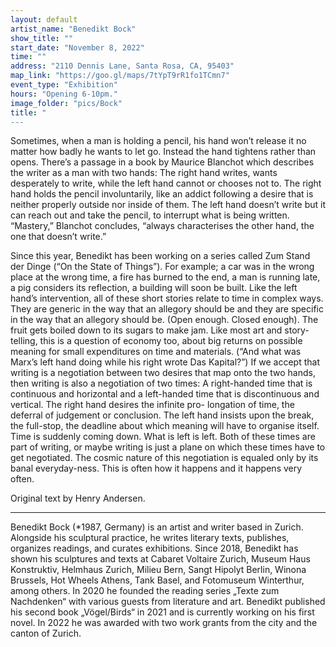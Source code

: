 ```yaml
---
layout: default
artist_name: "Benedikt Bock"
show_title: ""
start_date: "November 8, 2022"
time: ""
address: "2110 Dennis Lane, Santa Rosa, CA, 95403"
map_link: "https://goo.gl/maps/7tYpT9rR1fo1TCmn7"
event_type: "Exhibition"
hours: "Opening 6-10pm."
image_folder: "pics/Bock"
title: "
---
```

Sometimes, when a man is holding a pencil, his hand won’t release it no matter how badly he wants to let go. Instead the hand tightens rather than opens. There’s a passage in a book by Maurice Blanchot which describes the writer as a man with two hands: The right hand writes, wants desperately to write, while the left hand cannot or chooses not to. The right hand holds the pencil involuntarily, like an addict following a desire that is neither properly outside nor inside of them. The left hand doesn’t write but it can reach out and take the pencil, to interrupt what is being written. “Mastery,” Blanchot concludes, “always characterises the other hand, the one that doesn’t write.”

Since this year, Benedikt has been working on a series called Zum Stand der Dinge (“On the State of Things”). For example; a car was in the wrong place at the wrong time, a fire has burned to the end, a man is running late, a pig considers its reflection, a building will soon be built. Like the left hand’s intervention, all of these short stories relate to time in complex ways. They are generic in the way that an allegory should be and they are specific in the way that an allegory should be. (Open enough. Closed enough). The fruit gets boiled down to its sugars to make jam. Like most art and story-telling, this is a question of economy too, about big returns on possible meaning for small expenditures on time and materials. (“And what was Marx’s left hand doing while his right wrote Das Kapital?”) If we accept that writing is a negotiation between two desires that map onto the two hands, then writing is also a negotiation of two times: A right-handed time that is continuous and horizontal and a left-handed time that is discontinuous and vertical. The right hand desires the infinite pro- longation of time, the deferral of judgement or conclusion. The left hand insists upon the break, the full-stop, the deadline about which meaning will have to organise itself. Time is suddenly coming down. What is left is left. Both of these times are part of writing, or maybe writing is just a plane on which these times have to get negotiated. The cosmic nature of this negotiation is equaled only by its banal everyday-ness. This is often how it happens and it happens very often.

Original text by Henry Andersen.

<hr>

Benedikt Bock (*1987, Germany) is an artist and writer based in Zurich. Alongside his sculptural practice, he writes literary texts, publishes, organizes readings, and curates exhibitions. Since 2018, Benedikt has shown his sculptures and texts at Cabaret Voltaire Zurich, Museum Haus Konstruktiv, Helmhaus Zurich, Milieu Bern, Sangt Hipolyt Berlin, Winona Brussels, Hot Wheels Athens, Tank Basel, and Fotomuseum Winterthur, among others. In 2020 he founded the reading series „Texte zum Nachdenken“ with various guests from literature and art. Benedikt published his second book „Vögel/Birds“ in 2021 and is currently working on his first novel. In 2022 he was awarded with two work grants from the city and the canton of Zurich.
